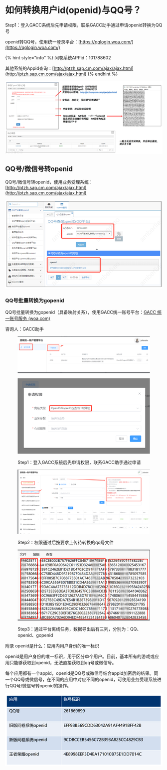 # 如何转换用户id(openid)与QQ号？

Step1：登入GACC系统后先申请权限，联系GACC助手通过申请openid转换为QQ号

openid转QQ号，使用统一登录平台：[https://qqlogin.woa.com/](https://qqlogin.woa.com/)

{% hint style="info" %}
问卷系统APPid：101788602    &#x20;

其他系统的Appid查询：[http://ptzh.sap.cm.com/ajax/ajax.html](http://ptzh.sap.cm.com/ajax/ajax.html)
{% endhint %}

![统一登录平台操作指引](<../../.gitbook/assets/image (290).png>)

## QQ号/微信号转openid

QQ号/微信号转openid，使用业务受理系统：[http://ptzh.sap.cm.com/ajax/ajax.html](http://ptzh.sap.cm.com/ajax/ajax.html)

![业务受理系统可以进行QQ号/微信号转openid的操作](<../../.gitbook/assets/image (16) (1) (1) (1) (1) (1) (1).png>)

### QQ号批量转换为gopenid

QQ号批量转换为gopenid（具备映射关系），使用GACC统一账号平台：[GACC 统一账号服务 (woa.com)](https://gacc.woa.com/)

咨询人：GACC助手

<figure><img src="../../.gitbook/assets/image (12) (1) (1) (1) (1) (1) (1) (1).png" alt=""><figcaption></figcaption></figure>

<figure><img src="../../.gitbook/assets/image (2) (1) (1) (1) (1) (1) (1) (1) (1) (1) (1).png" alt=""><figcaption><p>Step1：登入GACC系统后先申请权限，联系GACC助手通过申请</p></figcaption></figure>

<figure><img src="../../.gitbook/assets/image (3) (1) (1) (1) (1) (1) (1) (1) (1) (1).png" alt=""><figcaption><p>Step2：权限通过后按要求上传待转换的qq号文件</p></figcaption></figure>

<figure><img src="../../.gitbook/assets/image (4) (1) (1) (1) (1) (1) (1) (1) (1) (1).png" alt=""><figcaption><p>Step3：通过平台离线任务，数据导出后有三列，分别为：QQ、openid、gopenid</p></figcaption></figure>

附录    openid是什么：应用内用户身份的唯一标识

openid是用户身份的唯一标识，用于区分单个用户。目前，基本所有的游戏或应用只能够获取到openid，无法直接获取到qq号或微信号。

每个应用都有一个appid，openid是QQ号或微信号结合appid加密后的结果。同一个QQ号或微信号，在不同的应用中对应不同的openid，可使用业务受理系统进行QQ号/微信号转openid的操作。

![同一QQ号，不同应用中，openid不一样](<../../.gitbook/assets/image (771).png>)

